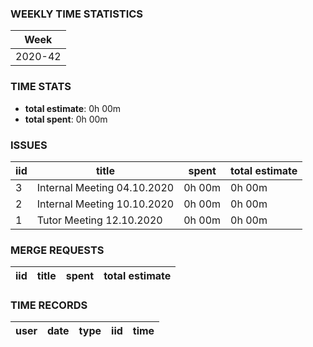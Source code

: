 ### WEEKLY TIME STATISTICS

|Week   |
|---    |
|2020-42|

### TIME STATS

* **total estimate**: 0h 00m
* **total spent**: 0h 00m



### ISSUES

|iid|title                      |spent |total estimate|
|---|---                        |---   |---           |
|3  |Internal Meeting 04.10.2020|0h 00m|0h 00m        |
|2  |Internal Meeting 10.10.2020|0h 00m|0h 00m        |
|1  |Tutor Meeting 12.10.2020   |0h 00m|0h 00m        |

### MERGE REQUESTS

|iid|title|spent|total estimate|
|---|---  |---  |---           |

### TIME RECORDS

|user|date|type|iid|time|
|--- |--- |--- |---|--- |
